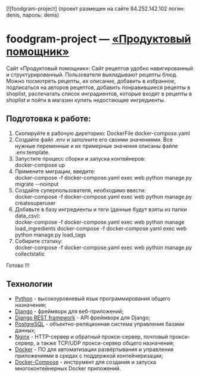 [![foodgram-project]
(проект размещен на сайте 84.252.142.102  логин: denis, пароль: denis)
# foodgram-project — [«Продуктовый помощник»](http://github.com/KarpovDenis74/foodgram-project)	
Сайт «Продуктовый помощник»: 
    Сайт рецептов удобно навигированный и структурированный.
    Пользователя выкладывают рецепты блюд. Можно посмотреть рецепты, их описание, добавить в избранное,
    подписаться на авторов рецептов, добавить понравившиеся рецепты в shoplist,
    распечатать список инградиентов, которые входят в рецепты в shoplist и пойти в магазин купить недостающие ингредиенты.

## Подготовка к работе:

1) Скопируйте в рабочую диреторию:
        DockerFile
        docker-compose.yaml
2) Создайте файл .env и заполните его своими значениями. 
        Все нужные переменные и их примерные значения описаны файле .env.template.
3) Запустите процесс сборки и запуска контейнеров:  
        docker-compose up
4) Примените миграции, введите:  
        docker-compose -f docker-compose.yaml exec web python manage.py migrate --noinput
5) Создайте суперпользователя, необходимо ввести:  
        docker-compose -f docker-compose.yaml exec web python manage.py createsuperuser
6) Добавьте  в базу ингредиенты и теги (данные будут взяты из папки data_csv):  
        docker-compose -f docker-compose.yaml exec web python manage load_ingredients
        docker-compose -f docker-compose.yaml exec web python manage.py load_tags
7) Собирите статику:  
        docker-compose -f docker-compose.yaml exec web python manage.py collectstatic

Готово !!! 
   
## Технологии
* [Python](https://www.python.org/) - высокоуровневый язык программирования общего назначения;
* [Django](https://www.djangoproject.com/) - фреймворк для веб-приложений;
* [Django REST framework](https://www.django-rest-framework.org/) - API фреймворк для Django;
* [PostgreSQL](https://www.postgresql.org/) - объектно-реляционная система управления базами данных;
* [Nginx](https://nginx.org/) - HTTP-сервер и обратный прокси-сервер, почтовый прокси-сервер, а также TCP/UDP прокси-сервер общего назначения;
* [Docker](https://www.docker.com/) - ПО для автоматизации развёртывания и управления приложениями в средах с поддержкой контейнеризации;
* [Docker-Compose](https://docs.docker.com/compose/) - инструмент для создания и запуска многоконтейнерных Docker приложений. 
